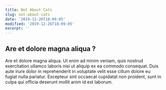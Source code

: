 ```yaml
---
title: Not About Cats
slug: not-about-cats
date: '2019-12-26T18:09:05'
modified: '2019-12-26T18:09:05'
excerpt: ''
---
```


## Are et dolore magna aliqua ?

Are et dolore magna aliqua. Ut enim ad minim veniam, quis nostrud exercitation ullamco laboris nisi ut aliquip ex ea commodo consequat. Duis aute irure dolor in reprehenderit in voluptate velit esse cillum dolore eu fugiat nulla pariatur. Excepteur sint occaecat cupidatat non proident, sunt in culpa qui officia deserunt mollit anim id est laborum.
